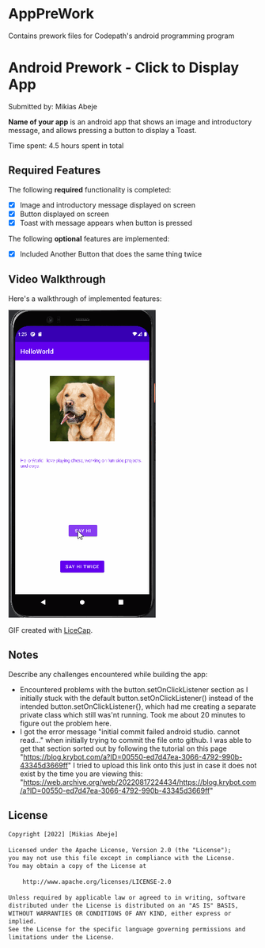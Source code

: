 # AppPreWork
Contains prework files for Codepath's android programming program
# Android Prework - Click to Display App

Submitted by: Mikias Abeje

**Name of your app** is an android app that shows an image and introductory message, and allows pressing a button to display a Toast. 

Time spent: 4.5 hours spent in total

## Required Features

The following **required** functionality is completed:

* [x] Image and introductory message displayed on screen
* [x] Button displayed on screen
* [x] Toast with message appears when button is pressed 

The following **optional** features are implemented:

* [x] Included Another Button that does the same thing twice

## Video Walkthrough

Here's a walkthrough of implemented features:

<img src='PreworkWalkthrough.gif' title='Video Walkthrough' width='' alt='Video Walkthrough' />

<!-- Replace this with whatever GIF tool you used! -->
GIF created with [LiceCap](http://www.cockos.com/licecap/).  
<!-- Other options include:
[Kap](https://getkap.co/) for macOS
[ScreenToGif](https://www.screentogif.com/) for Windows
[peek](https://github.com/phw/peek) for Linux. -->

## Notes

Describe any challenges encountered while building the app:
* Encountered problems with the button.setOnClickListener section as I initially stuck with the 
default button.setOnClickListener() instead of the intended button.setOnClickListener{}, which had me 
creating a separate private class which still was'nt running. Took me about 20 minutes to figure out 
the problem here.
* I got the error message "initial commit failed android studio. cannot read..." when initially 
trying to commit the file onto github. I was able to get that section sorted out by following 
the tutorial on this page "https://blog.krybot.com/a?ID=00550-ed7d47ea-3066-4792-990b-43345d3669ff"
I tried to upload this link onto this just in case it does not exist by the time you are viewing this:
"https://web.archive.org/web/20220817224434/https://blog.krybot.com/a?ID=00550-ed7d47ea-3066-4792-990b-43345d3669ff"





## License

    Copyright [2022] [Mikias Abeje]

    Licensed under the Apache License, Version 2.0 (the "License");
    you may not use this file except in compliance with the License.
    You may obtain a copy of the License at

        http://www.apache.org/licenses/LICENSE-2.0

    Unless required by applicable law or agreed to in writing, software
    distributed under the License is distributed on an "AS IS" BASIS,
    WITHOUT WARRANTIES OR CONDITIONS OF ANY KIND, either express or implied.
    See the License for the specific language governing permissions and
    limitations under the License.
